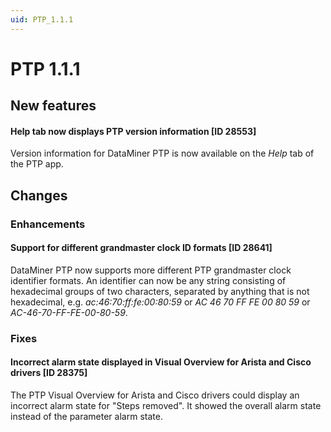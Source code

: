 ```yaml
---
uid: PTP_1.1.1
---
```


# PTP 1.1.1

## New features

#### Help tab now displays PTP version information \[ID 28553\]

Version information for DataMiner PTP is now available on the *Help* tab of the PTP app.

## Changes

### Enhancements

#### Support for different grandmaster clock ID formats \[ID 28641\]

DataMiner PTP now supports more different PTP grandmaster clock identifier formats. An identifier can now be any string consisting of hexadecimal groups of two characters, separated by anything that is not hexadecimal, e.g. *ac:46:70:ff:fe:00:80:59* or *AC 46 70 FF FE 00 80 59* or *AC-46-70-FF-FE-00-80-59*.

### Fixes

#### Incorrect alarm state displayed in Visual Overview for Arista and Cisco drivers \[ID 28375\]

The PTP Visual Overview for Arista and Cisco drivers could display an incorrect alarm state for "Steps removed". It showed the overall alarm state instead of the parameter alarm state.
